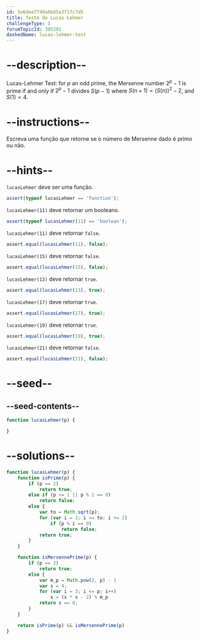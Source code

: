 ```yaml
---
id: 5e6dee7749a0b85a3f1fc7d5
title: Teste de Lucas-Lehmer
challengeType: 1
forumTopicId: 385281
dashedName: lucas-lehmer-test
---
```


# --description--

Lucas-Lehmer Test: for $p$ an odd prime, the Mersenne number $2^p-1$ is prime if and only if $2^p-1$ divides $S(p-1)$ where $S(n+1)=(S(n))^2-2$, and $S(1)=4$.

# --instructions--

Escreva uma função que retorne se o número de Mersenne dado é primo ou não.

# --hints--

`lucasLehmer` deve ser uma função.

```js
assert(typeof lucasLehmer == 'function');
```

`lucasLehmer(11)` deve retornar um booleano.

```js
assert(typeof lucasLehmer(11) == 'boolean');
```

`lucasLehmer(11)` deve retornar `false`.

```js
assert.equal(lucasLehmer(11), false);
```

`lucasLehmer(15)` deve retornar `false`.

```js
assert.equal(lucasLehmer(15), false);
```

`lucasLehmer(13)` deve retornar `true`.

```js
assert.equal(lucasLehmer(13), true);
```

`lucasLehmer(17)` deve retornar `true`.

```js
assert.equal(lucasLehmer(17), true);
```

`lucasLehmer(19)` deve retornar `true`.

```js
assert.equal(lucasLehmer(19), true);
```

`lucasLehmer(21)` deve retornar `false`.

```js
assert.equal(lucasLehmer(21), false);
```

# --seed--

## --seed-contents--

```js
function lucasLehmer(p) {

}
```

# --solutions--

```js
function lucasLehmer(p) {
    function isPrime(p) {
        if (p == 2)
            return true;
        else if (p <= 1 || p % 2 == 0)
            return false;
        else {
            var to = Math.sqrt(p);
            for (var i = 3; i <= to; i += 2)
                if (p % i == 0)
                    return false;
            return true;
        }
    }

    function isMersennePrime(p) {
        if (p == 2)
            return true;
        else {
            var m_p = Math.pow(2, p) - 1
            var s = 4;
            for (var i = 3; i <= p; i++)
                s = (s * s - 2) % m_p
            return s == 0;
        }
    }

    return isPrime(p) && isMersennePrime(p)
}
```
